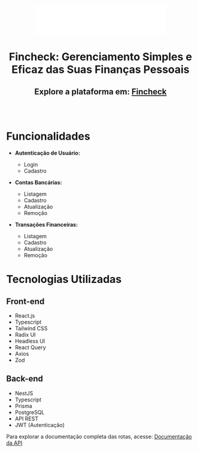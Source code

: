 <div align="center">
  <img src="./apps/frontend/src/assets/logoSVG.svg" alt="Fincheck Logo">
  <br>
  <h1>Fincheck: Gerenciamento Simples e Eficaz das Suas Finanças Pessoais</h1>
  <h2>Explore a plataforma em: <a href="https://fi-rmst.onrender.com">Fincheck</a></h2>
</div>

<br>
<br>

# Funcionalidades

- **Autenticação de Usuário:**

  - Login
  - Cadastro

- **Contas Bancárias:**

  - Listagem
  - Cadastro
  - Atualização
  - Remoção

- **Transações Financeiras:**
  - Listagem
  - Cadastro
  - Atualização
  - Remoção

# Tecnologias Utilizadas

## Front-end

- React.js
- Typescript
- Tailwind CSS
- Radix UI
- Headless UI
- React Query
- Axios
- Zod

## Back-end

- NestJS
- Typescript
- Prisma
- PostgreSQL
- API REST
- JWT (Autenticação)

Para explorar a documentação completa das rotas, acesse: [Documentação da API](https://fi-rmst.onrender.com/api#)
